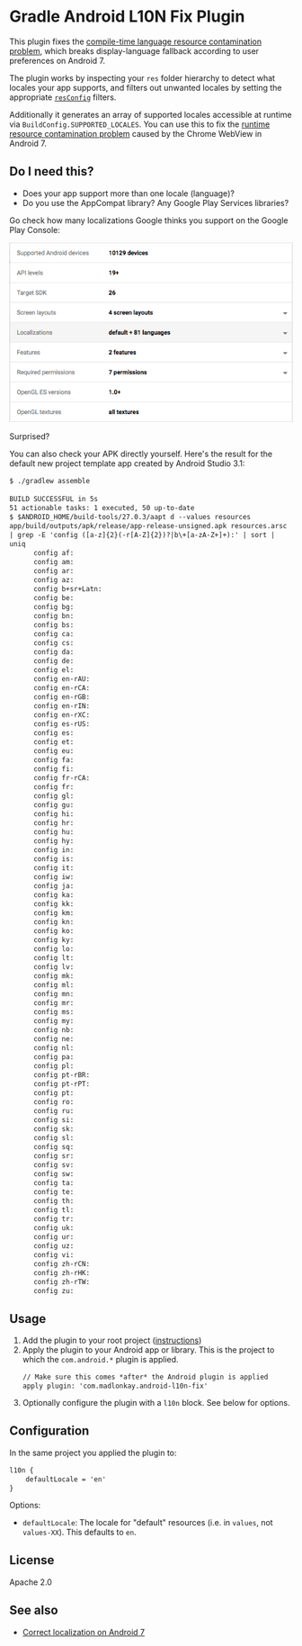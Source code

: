 # Gradle Android L10N Fix Plugin

This plugin fixes the [compile-time language resource contamination
problem](https://gist.github.com/amake/0ac7724681ac1c178c6f95a5b09f03ce#compile-time-contamination),
which breaks display-language fallback according to user preferences on Android
7.

The plugin works by inspecting your `res` folder hierarchy to detect what
locales your app supports, and filters out unwanted locales by setting the
appropriate
[`resConfig`](https://google.github.io/android-gradle-dsl/current/com.android.build.gradle.internal.dsl.DefaultConfig.html#com.android.build.gradle.internal.dsl.DefaultConfig:resConfig%28java.lang.String%29)
filters.

Additionally it generates an array of supported locales accessible at runtime
via `BuildConfig.SUPPORTED_LOCALES`. You can use this to fix the [runtime
resource contamination
problem](https://gist.github.com/amake/0ac7724681ac1c178c6f95a5b09f03ce#runtime-contamination)
caused by the Chrome WebView in Android 7.

## Do I need this?

- Does your app support more than one locale (language)?
- Do you use the AppCompat library? Any Google Play Services libraries?

Go check how many localizations Google thinks you support on the Google Play Console:

![Too many localizations](web/google-play-console-localizations.png)

Surprised?

You can also check your APK directly yourself. Here's the result for the default
new project template app created by Android Studio 3.1:

```
$ ./gradlew assemble

BUILD SUCCESSFUL in 5s
51 actionable tasks: 1 executed, 50 up-to-date
$ $ANDROID_HOME/build-tools/27.0.3/aapt d --values resources app/build/outputs/apk/release/app-release-unsigned.apk resources.arsc | grep -E 'config ([a-z]{2}(-r[A-Z]{2})?|b\+[a-zA-Z+]+):' | sort | uniq
      config af:
      config am:
      config ar:
      config az:
      config b+sr+Latn:
      config be:
      config bg:
      config bn:
      config bs:
      config ca:
      config cs:
      config da:
      config de:
      config el:
      config en-rAU:
      config en-rCA:
      config en-rGB:
      config en-rIN:
      config en-rXC:
      config es-rUS:
      config es:
      config et:
      config eu:
      config fa:
      config fi:
      config fr-rCA:
      config fr:
      config gl:
      config gu:
      config hi:
      config hr:
      config hu:
      config hy:
      config in:
      config is:
      config it:
      config iw:
      config ja:
      config ka:
      config kk:
      config km:
      config kn:
      config ko:
      config ky:
      config lo:
      config lt:
      config lv:
      config mk:
      config ml:
      config mn:
      config mr:
      config ms:
      config my:
      config nb:
      config ne:
      config nl:
      config pa:
      config pl:
      config pt-rBR:
      config pt-rPT:
      config pt:
      config ro:
      config ru:
      config si:
      config sk:
      config sl:
      config sq:
      config sr:
      config sv:
      config sw:
      config ta:
      config te:
      config th:
      config tl:
      config tr:
      config uk:
      config ur:
      config uz:
      config vi:
      config zh-rCN:
      config zh-rHK:
      config zh-rTW:
      config zu:
```

## Usage

1. Add the plugin to your root project
   ([instructions](https://plugins.gradle.org/plugin/com.madlonkay.android-l10n-fix))
2. Apply the plugin to your Android app or library. This is the project to which
   the `com.android.*` plugin is applied.
    ```
    // Make sure this comes *after* the Android plugin is applied
    apply plugin: 'com.madlonkay.android-l10n-fix'
    ```
3. Optionally configure the plugin with a `l10n` block. See below for options.

## Configuration

In the same project you applied the plugin to:

```
l10n {
    defaultLocale = 'en'
}
```

Options:

- `defaultLocale`: The locale for "default" resources (i.e. in `values`, not
  `values-XX`). This defaults to `en`.

## License

Apache 2.0

## See also

- [Correct localization on Android
  7](https://gist.github.com/amake/0ac7724681ac1c178c6f95a5b09f03ce)
